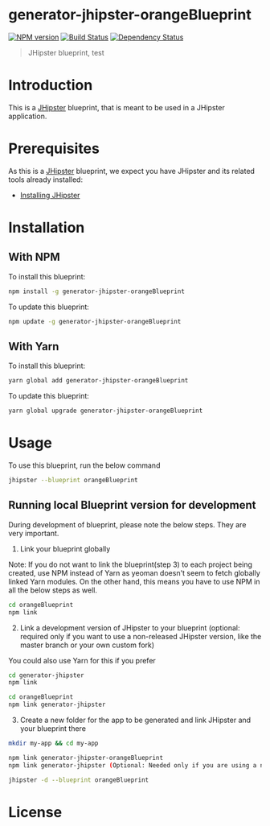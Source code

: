 # generator-jhipster-orangeBlueprint
[![NPM version][npm-image]][npm-url] [![Build Status][travis-image]][travis-url] [![Dependency Status][daviddm-image]][daviddm-url]
> JHipster blueprint, test

# Introduction

This is a [JHipster](https://www.jhipster.tech/) blueprint, that is meant to be used in a JHipster application.

# Prerequisites

As this is a [JHipster](https://www.jhipster.tech/) blueprint, we expect you have JHipster and its related tools already installed:

- [Installing JHipster](https://www.jhipster.tech/installation/)

# Installation

## With NPM

To install this blueprint:

```bash
npm install -g generator-jhipster-orangeBlueprint
```

To update this blueprint:

```bash
npm update -g generator-jhipster-orangeBlueprint
```

## With Yarn

To install this blueprint:

```bash
yarn global add generator-jhipster-orangeBlueprint
```

To update this blueprint:

```bash
yarn global upgrade generator-jhipster-orangeBlueprint
```

# Usage

To use this blueprint, run the below command

```bash
jhipster --blueprint orangeBlueprint
```


## Running local Blueprint version for development

During development of blueprint, please note the below steps. They are very important.

1. Link your blueprint globally 

Note: If you do not want to link the blueprint(step 3) to each project being created, use NPM instead of Yarn as yeoman doesn't seem to fetch globally linked Yarn modules. On the other hand, this means you have to use NPM in all the below steps as well.

```bash
cd orangeBlueprint
npm link
```

2. Link a development version of JHipster to your blueprint (optional: required only if you want to use a non-released JHipster version, like the master branch or your own custom fork)

You could also use Yarn for this if you prefer

```bash
cd generator-jhipster
npm link

cd orangeBlueprint
npm link generator-jhipster
```

3. Create a new folder for the app to be generated and link JHipster and your blueprint there

```bash
mkdir my-app && cd my-app

npm link generator-jhipster-orangeBlueprint
npm link generator-jhipster (Optional: Needed only if you are using a non-released JHipster version)

jhipster -d --blueprint orangeBlueprint

```

# License



[npm-image]: https://img.shields.io/npm/v/generator-jhipster-orangeBlueprint.svg
[npm-url]: https://npmjs.org/package/generator-jhipster-orangeBlueprint
[travis-image]: https://travis-ci.org/Batman12thy/generator-jhipster-orangeBlueprint.svg?branch=master
[travis-url]: https://travis-ci.org/Batman12thy/generator-jhipster-orangeBlueprint
[daviddm-image]: https://david-dm.org/Batman12thy/generator-jhipster-orangeBlueprint.svg?theme=shields.io
[daviddm-url]: https://david-dm.org/Batman12thy/generator-jhipster-orangeBlueprint
